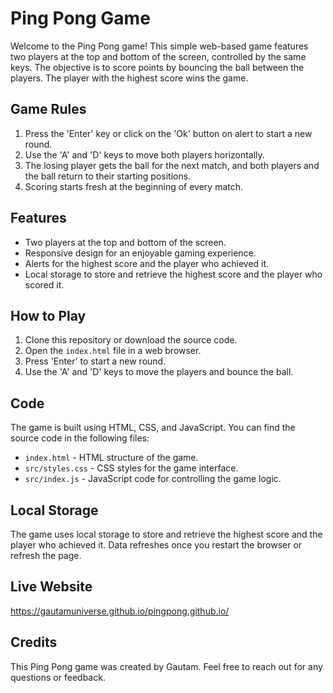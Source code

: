 # Ping Pong Game

Welcome to the Ping Pong game! This simple web-based game features two players at the top and bottom of the screen, controlled by the same keys. The objective is to score points by bouncing the ball between the players. The player with the highest score wins the game.

## Game Rules

1. Press the 'Enter' key or click on the 'Ok' button on alert to start a new round.
2. Use the 'A' and 'D' keys to move both players horizontally.
3. The losing player gets the ball for the next match, and both players and the ball return to their starting positions.
4. Scoring starts fresh at the beginning of every match.

## Features

- Two players at the top and bottom of the screen.
- Responsive design for an enjoyable gaming experience.
- Alerts for the highest score and the player who achieved it.
- Local storage to store and retrieve the highest score and the player who scored it.

## How to Play

1. Clone this repository or download the source code.
2. Open the `index.html` file in a web browser.
3. Press 'Enter' to start a new round.
4. Use the 'A' and 'D' keys to move the players and bounce the ball.

## Code

The game is built using HTML, CSS, and JavaScript. You can find the source code in the following files:

- `index.html` - HTML structure of the game.
- `src/styles.css` - CSS styles for the game interface.
- `src/index.js` - JavaScript code for controlling the game logic.

## Local Storage

The game uses local storage to store and retrieve the highest score and the player who achieved it. Data refreshes once you restart the browser or refresh the page.

## Live Website

https://gautamuniverse.github.io/pingpong.github.io/

## Credits

This Ping Pong game was created by Gautam. Feel free to reach out for any questions or feedback.
